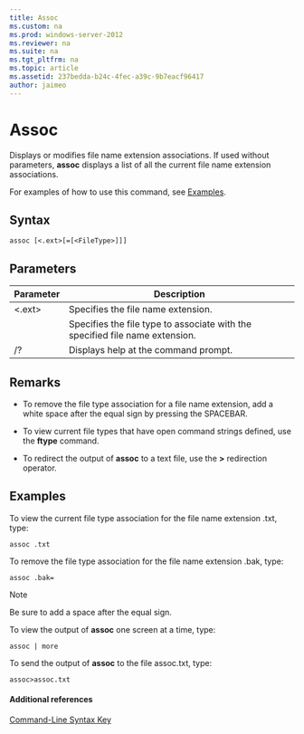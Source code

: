 ```yaml
---
title: Assoc
ms.custom: na
ms.prod: windows-server-2012
ms.reviewer: na
ms.suite: na
ms.tgt_pltfrm: na
ms.topic: article
ms.assetid: 237bedda-b24c-4fec-a39c-9b7eacf96417
author: jaimeo
---
```

# Assoc
Displays or modifies file name extension associations. If used without parameters, **assoc** displays a list of all the current file name extension associations.  
  
For examples of how to use this command, see [Examples](#BKMK_examples).  
  
## Syntax  
  
```  
assoc [<.ext>[=[<FileType>]]]  
```  
  
## Parameters  
  
|Parameter|Description|  
|-------------|---------------|  
|<.ext>|Specifies the file name extension.|  
|<FileType>|Specifies the file type to associate with the specified file name extension.|  
|\/?|Displays help at the command prompt.|  
  
## Remarks  
  
-   To remove the file type association for a file name extension, add a white space after the equal sign by pressing the SPACEBAR.  
  
-   To view current file types that have open command strings defined, use the **ftype** command.  
  
-   To redirect the output of **assoc** to a text file, use the **>** redirection operator.  
  
## <a name="BKMK_examples"></a>Examples  
To view the current file type association for the file name extension .txt, type:  
  
```  
assoc .txt  
```  
  
To remove the file type association for the file name extension .bak, type:  
  
```  
assoc .bak=   
```  
  
> [!NOTE]  
> Be sure to add a space after the equal sign.  
  
To view the output of **assoc** one screen at a time, type:  
  
```  
assoc | more  
```  
  
To send the output of **assoc** to the file assoc.txt, type:  
  
```  
assoc>assoc.txt  
```  
  
#### Additional references  
[Command-Line Syntax Key](../Topic/Command-Line-Syntax-Key.md)  
  
